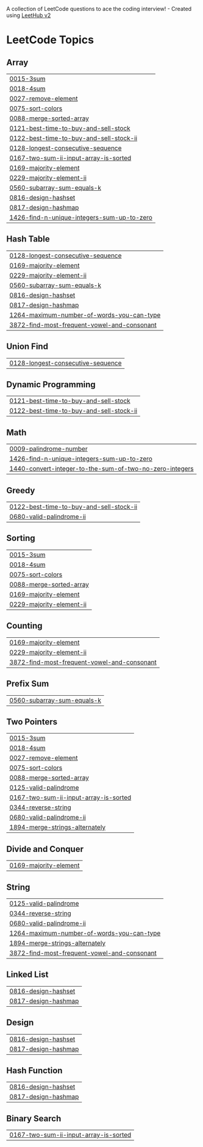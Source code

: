 A collection of LeetCode questions to ace the coding interview! - Created using [LeetHub v2](https://github.com/arunbhardwaj/LeetHub-2.0)
<!---LeetCode Topics Start-->
# LeetCode Topics
## Array
|  |
| ------- |
| [0015-3sum](https://github.com/Sanjanatag/LeetCode_Sanj/tree/master/0015-3sum) |
| [0018-4sum](https://github.com/Sanjanatag/LeetCode_Sanj/tree/master/0018-4sum) |
| [0027-remove-element](https://github.com/Sanjanatag/LeetCode_Sanj/tree/master/0027-remove-element) |
| [0075-sort-colors](https://github.com/Sanjanatag/LeetCode_Sanj/tree/master/0075-sort-colors) |
| [0088-merge-sorted-array](https://github.com/Sanjanatag/LeetCode_Sanj/tree/master/0088-merge-sorted-array) |
| [0121-best-time-to-buy-and-sell-stock](https://github.com/Sanjanatag/LeetCode_Sanj/tree/master/0121-best-time-to-buy-and-sell-stock) |
| [0122-best-time-to-buy-and-sell-stock-ii](https://github.com/Sanjanatag/LeetCode_Sanj/tree/master/0122-best-time-to-buy-and-sell-stock-ii) |
| [0128-longest-consecutive-sequence](https://github.com/Sanjanatag/LeetCode_Sanj/tree/master/0128-longest-consecutive-sequence) |
| [0167-two-sum-ii-input-array-is-sorted](https://github.com/Sanjanatag/LeetCode_Sanj/tree/master/0167-two-sum-ii-input-array-is-sorted) |
| [0169-majority-element](https://github.com/Sanjanatag/LeetCode_Sanj/tree/master/0169-majority-element) |
| [0229-majority-element-ii](https://github.com/Sanjanatag/LeetCode_Sanj/tree/master/0229-majority-element-ii) |
| [0560-subarray-sum-equals-k](https://github.com/Sanjanatag/LeetCode_Sanj/tree/master/0560-subarray-sum-equals-k) |
| [0816-design-hashset](https://github.com/Sanjanatag/LeetCode_Sanj/tree/master/0816-design-hashset) |
| [0817-design-hashmap](https://github.com/Sanjanatag/LeetCode_Sanj/tree/master/0817-design-hashmap) |
| [1426-find-n-unique-integers-sum-up-to-zero](https://github.com/Sanjanatag/LeetCode_Sanj/tree/master/1426-find-n-unique-integers-sum-up-to-zero) |
## Hash Table
|  |
| ------- |
| [0128-longest-consecutive-sequence](https://github.com/Sanjanatag/LeetCode_Sanj/tree/master/0128-longest-consecutive-sequence) |
| [0169-majority-element](https://github.com/Sanjanatag/LeetCode_Sanj/tree/master/0169-majority-element) |
| [0229-majority-element-ii](https://github.com/Sanjanatag/LeetCode_Sanj/tree/master/0229-majority-element-ii) |
| [0560-subarray-sum-equals-k](https://github.com/Sanjanatag/LeetCode_Sanj/tree/master/0560-subarray-sum-equals-k) |
| [0816-design-hashset](https://github.com/Sanjanatag/LeetCode_Sanj/tree/master/0816-design-hashset) |
| [0817-design-hashmap](https://github.com/Sanjanatag/LeetCode_Sanj/tree/master/0817-design-hashmap) |
| [1264-maximum-number-of-words-you-can-type](https://github.com/Sanjanatag/LeetCode_Sanj/tree/master/1264-maximum-number-of-words-you-can-type) |
| [3872-find-most-frequent-vowel-and-consonant](https://github.com/Sanjanatag/LeetCode_Sanj/tree/master/3872-find-most-frequent-vowel-and-consonant) |
## Union Find
|  |
| ------- |
| [0128-longest-consecutive-sequence](https://github.com/Sanjanatag/LeetCode_Sanj/tree/master/0128-longest-consecutive-sequence) |
## Dynamic Programming
|  |
| ------- |
| [0121-best-time-to-buy-and-sell-stock](https://github.com/Sanjanatag/LeetCode_Sanj/tree/master/0121-best-time-to-buy-and-sell-stock) |
| [0122-best-time-to-buy-and-sell-stock-ii](https://github.com/Sanjanatag/LeetCode_Sanj/tree/master/0122-best-time-to-buy-and-sell-stock-ii) |
## Math
|  |
| ------- |
| [0009-palindrome-number](https://github.com/Sanjanatag/LeetCode_Sanj/tree/master/0009-palindrome-number) |
| [1426-find-n-unique-integers-sum-up-to-zero](https://github.com/Sanjanatag/LeetCode_Sanj/tree/master/1426-find-n-unique-integers-sum-up-to-zero) |
| [1440-convert-integer-to-the-sum-of-two-no-zero-integers](https://github.com/Sanjanatag/LeetCode_Sanj/tree/master/1440-convert-integer-to-the-sum-of-two-no-zero-integers) |
## Greedy
|  |
| ------- |
| [0122-best-time-to-buy-and-sell-stock-ii](https://github.com/Sanjanatag/LeetCode_Sanj/tree/master/0122-best-time-to-buy-and-sell-stock-ii) |
| [0680-valid-palindrome-ii](https://github.com/Sanjanatag/LeetCode_Sanj/tree/master/0680-valid-palindrome-ii) |
## Sorting
|  |
| ------- |
| [0015-3sum](https://github.com/Sanjanatag/LeetCode_Sanj/tree/master/0015-3sum) |
| [0018-4sum](https://github.com/Sanjanatag/LeetCode_Sanj/tree/master/0018-4sum) |
| [0075-sort-colors](https://github.com/Sanjanatag/LeetCode_Sanj/tree/master/0075-sort-colors) |
| [0088-merge-sorted-array](https://github.com/Sanjanatag/LeetCode_Sanj/tree/master/0088-merge-sorted-array) |
| [0169-majority-element](https://github.com/Sanjanatag/LeetCode_Sanj/tree/master/0169-majority-element) |
| [0229-majority-element-ii](https://github.com/Sanjanatag/LeetCode_Sanj/tree/master/0229-majority-element-ii) |
## Counting
|  |
| ------- |
| [0169-majority-element](https://github.com/Sanjanatag/LeetCode_Sanj/tree/master/0169-majority-element) |
| [0229-majority-element-ii](https://github.com/Sanjanatag/LeetCode_Sanj/tree/master/0229-majority-element-ii) |
| [3872-find-most-frequent-vowel-and-consonant](https://github.com/Sanjanatag/LeetCode_Sanj/tree/master/3872-find-most-frequent-vowel-and-consonant) |
## Prefix Sum
|  |
| ------- |
| [0560-subarray-sum-equals-k](https://github.com/Sanjanatag/LeetCode_Sanj/tree/master/0560-subarray-sum-equals-k) |
## Two Pointers
|  |
| ------- |
| [0015-3sum](https://github.com/Sanjanatag/LeetCode_Sanj/tree/master/0015-3sum) |
| [0018-4sum](https://github.com/Sanjanatag/LeetCode_Sanj/tree/master/0018-4sum) |
| [0027-remove-element](https://github.com/Sanjanatag/LeetCode_Sanj/tree/master/0027-remove-element) |
| [0075-sort-colors](https://github.com/Sanjanatag/LeetCode_Sanj/tree/master/0075-sort-colors) |
| [0088-merge-sorted-array](https://github.com/Sanjanatag/LeetCode_Sanj/tree/master/0088-merge-sorted-array) |
| [0125-valid-palindrome](https://github.com/Sanjanatag/LeetCode_Sanj/tree/master/0125-valid-palindrome) |
| [0167-two-sum-ii-input-array-is-sorted](https://github.com/Sanjanatag/LeetCode_Sanj/tree/master/0167-two-sum-ii-input-array-is-sorted) |
| [0344-reverse-string](https://github.com/Sanjanatag/LeetCode_Sanj/tree/master/0344-reverse-string) |
| [0680-valid-palindrome-ii](https://github.com/Sanjanatag/LeetCode_Sanj/tree/master/0680-valid-palindrome-ii) |
| [1894-merge-strings-alternately](https://github.com/Sanjanatag/LeetCode_Sanj/tree/master/1894-merge-strings-alternately) |
## Divide and Conquer
|  |
| ------- |
| [0169-majority-element](https://github.com/Sanjanatag/LeetCode_Sanj/tree/master/0169-majority-element) |
## String
|  |
| ------- |
| [0125-valid-palindrome](https://github.com/Sanjanatag/LeetCode_Sanj/tree/master/0125-valid-palindrome) |
| [0344-reverse-string](https://github.com/Sanjanatag/LeetCode_Sanj/tree/master/0344-reverse-string) |
| [0680-valid-palindrome-ii](https://github.com/Sanjanatag/LeetCode_Sanj/tree/master/0680-valid-palindrome-ii) |
| [1264-maximum-number-of-words-you-can-type](https://github.com/Sanjanatag/LeetCode_Sanj/tree/master/1264-maximum-number-of-words-you-can-type) |
| [1894-merge-strings-alternately](https://github.com/Sanjanatag/LeetCode_Sanj/tree/master/1894-merge-strings-alternately) |
| [3872-find-most-frequent-vowel-and-consonant](https://github.com/Sanjanatag/LeetCode_Sanj/tree/master/3872-find-most-frequent-vowel-and-consonant) |
## Linked List
|  |
| ------- |
| [0816-design-hashset](https://github.com/Sanjanatag/LeetCode_Sanj/tree/master/0816-design-hashset) |
| [0817-design-hashmap](https://github.com/Sanjanatag/LeetCode_Sanj/tree/master/0817-design-hashmap) |
## Design
|  |
| ------- |
| [0816-design-hashset](https://github.com/Sanjanatag/LeetCode_Sanj/tree/master/0816-design-hashset) |
| [0817-design-hashmap](https://github.com/Sanjanatag/LeetCode_Sanj/tree/master/0817-design-hashmap) |
## Hash Function
|  |
| ------- |
| [0816-design-hashset](https://github.com/Sanjanatag/LeetCode_Sanj/tree/master/0816-design-hashset) |
| [0817-design-hashmap](https://github.com/Sanjanatag/LeetCode_Sanj/tree/master/0817-design-hashmap) |
## Binary Search
|  |
| ------- |
| [0167-two-sum-ii-input-array-is-sorted](https://github.com/Sanjanatag/LeetCode_Sanj/tree/master/0167-two-sum-ii-input-array-is-sorted) |
<!---LeetCode Topics End-->